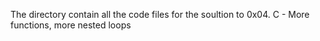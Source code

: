 The directory contain all the code files for the soultion to 0x04. C - More functions, more nested loops
